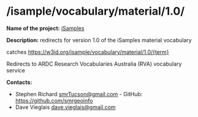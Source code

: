 
# /isample/vocabulary/material/1.0/

**Name of the project:** [iSamples](https://isamplesorg.github.io/home/)

**Description:** redirects for version 1.0 of the iSamples material vocabulary

catches https://w3id.org/isample/vocabulary/material/1.0/{term}

Redirects to ARDC Research Vocabularies Australia (RVA) vocabulary service

**Contacts:**
* Stephen Richard <smrTucson@gmail.com> - GitHub: https://github.com/smrgeoinfo
* Dave Vieglais <dave.vieglais@gmail.com>  